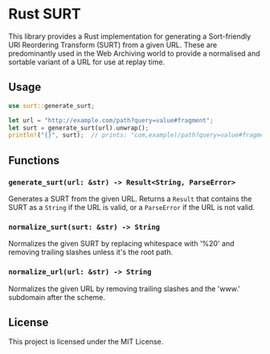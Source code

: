 # Rust SURT

This library provides a Rust implementation for generating a Sort-friendly URI Reordering Transform (SURT) from a given URL. These are predominantly used in the Web Archiving world to provide a normalised and sortable variant of a URL for use at replay time.

## Usage

```rust
use surt::generate_surt;

let url = "http://example.com/path?query=value#fragment";
let surt = generate_surt(url).unwrap();
println!("{}", surt);  // prints: "com,example)/path?query=value#fragment"
```

## Functions

### `generate_surt(url: &str) -> Result<String, ParseError>`

Generates a SURT from the given URL. Returns a `Result` that contains the SURT as a `String` if the URL is valid, or a `ParseError` if the URL is not valid.

### `normalize_surt(surt: &str) -> String`

Normalizes the given SURT by replacing whitespace with '%20' and removing trailing slashes unless it's the root path.

### `normalize_url(url: &str) -> String`

Normalizes the given URL by removing trailing slashes and the 'www.' subdomain after the scheme.

## License

This project is licensed under the MIT License.